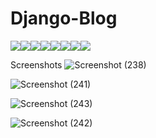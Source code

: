 # Django-Blog
[![](https://sourcerer.io/fame/Tarandeep97/Tarandeep97/Django-Blog/images/0)](https://sourcerer.io/fame/Tarandeep97/Tarandeep97/Django-Blog/links/0)[![](https://sourcerer.io/fame/Tarandeep97/Tarandeep97/Django-Blog/images/1)](https://sourcerer.io/fame/Tarandeep97/Tarandeep97/Django-Blog/links/1)[![](https://sourcerer.io/fame/Tarandeep97/Tarandeep97/Django-Blog/images/2)](https://sourcerer.io/fame/Tarandeep97/Tarandeep97/Django-Blog/links/2)[![](https://sourcerer.io/fame/Tarandeep97/Tarandeep97/Django-Blog/images/3)](https://sourcerer.io/fame/Tarandeep97/Tarandeep97/Django-Blog/links/3)[![](https://sourcerer.io/fame/Tarandeep97/Tarandeep97/Django-Blog/images/4)](https://sourcerer.io/fame/Tarandeep97/Tarandeep97/Django-Blog/links/4)[![](https://sourcerer.io/fame/Tarandeep97/Tarandeep97/Django-Blog/images/5)](https://sourcerer.io/fame/Tarandeep97/Tarandeep97/Django-Blog/links/5)[![](https://sourcerer.io/fame/Tarandeep97/Tarandeep97/Django-Blog/images/6)](https://sourcerer.io/fame/Tarandeep97/Tarandeep97/Django-Blog/links/6)[![](https://sourcerer.io/fame/Tarandeep97/Tarandeep97/Django-Blog/images/7)](https://sourcerer.io/fame/Tarandeep97/Tarandeep97/Django-Blog/links/7)

Screenshots
![Screenshot (238)](https://user-images.githubusercontent.com/28994081/67066812-b8884100-f191-11e9-97e4-f52ac3a5eff5.png)

![Screenshot (241)](https://user-images.githubusercontent.com/28994081/67066803-b2926000-f191-11e9-8fe1-973d2fef43ce.png)

![Screenshot (243)](https://user-images.githubusercontent.com/28994081/67066801-b0300600-f191-11e9-94c0-2f9cd7234c03.png)

![Screenshot (242)](https://user-images.githubusercontent.com/28994081/67066802-b1613300-f191-11e9-98b2-574d3c4a63fb.png)
